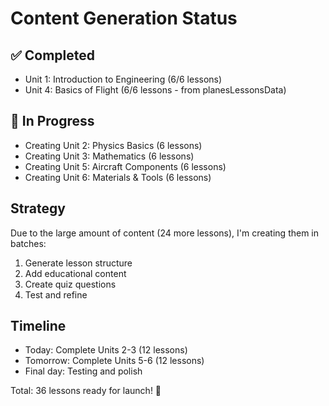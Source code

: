 # Content Generation Status

## ✅ Completed
- Unit 1: Introduction to Engineering (6/6 lessons)
- Unit 4: Basics of Flight (6/6 lessons - from planesLessonsData)

## 🔄 In Progress
- Creating Unit 2: Physics Basics (6 lessons)
- Creating Unit 3: Mathematics (6 lessons)
- Creating Unit 5: Aircraft Components (6 lessons)
- Creating Unit 6: Materials & Tools (6 lessons)

## Strategy
Due to the large amount of content (24 more lessons), I'm creating them in batches:
1. Generate lesson structure
2. Add educational content
3. Create quiz questions
4. Test and refine

## Timeline
- Today: Complete Units 2-3 (12 lessons)
- Tomorrow: Complete Units 5-6 (12 lessons)
- Final day: Testing and polish

Total: 36 lessons ready for launch! 🚀

